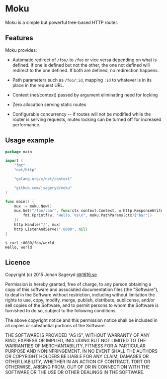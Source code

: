 # Moku
Moku is a simple but powerful tree-based HTTP router.

## Features
Moku provides:

- Automatic redirect of `/foo/` to `/foo` or vice versa depending on what is
  defined. If one is defined but not the other, the one not defined will
  redirect to the one defined. If both are defined, no redirection happens.

- Path parameters such as `/foo/:id`, mapping `:id` to whatever is in its place
  in the request URL.

- Context (net/context) passed by argument eliminating need for locking

- Zero allocation serving static routes

- Configurable concurrency -- if routes will not be modified while the router is
  serving requests, mutex locking can be turned off for increased performance.

## Usage example
```go
package main

import (
	"fmt"
	"net/http"

	"golang.org/x/net/context"

	"github.com/jsageryd/moku"
)

func main() {
	mux := moku.New()
	mux.Get("/foo/:bar", func(ctx context.Context, w http.ResponseWriter, r *http.Request) {
		fmt.Fprintf(w, "Hello, %s\n", moku.PathParams(ctx)["bar"])
	})
	http.Handle("/", mux)
	http.ListenAndServe(":8080", nil)
}
```

```
$ curl :8080/foo/world
Hello, world
```

## Licence
Copyright (c) 2015 Johan Sageryd <j@1616.se>

Permission is hereby granted, free of charge, to any person obtaining a copy of
this software and associated documentation files (the "Software"), to deal in
the Software without restriction, including without limitation the rights to
use, copy, modify, merge, publish, distribute, sublicense, and/or sell copies of
the Software, and to permit persons to whom the Software is furnished to do so,
subject to the following conditions:

The above copyright notice and this permission notice shall be included in all
copies or substantial portions of the Software.

THE SOFTWARE IS PROVIDED "AS IS", WITHOUT WARRANTY OF ANY KIND, EXPRESS OR
IMPLIED, INCLUDING BUT NOT LIMITED TO THE WARRANTIES OF MERCHANTABILITY, FITNESS
FOR A PARTICULAR PURPOSE AND NONINFRINGEMENT. IN NO EVENT SHALL THE AUTHORS OR
COPYRIGHT HOLDERS BE LIABLE FOR ANY CLAIM, DAMAGES OR OTHER LIABILITY, WHETHER
IN AN ACTION OF CONTRACT, TORT OR OTHERWISE, ARISING FROM, OUT OF OR IN
CONNECTION WITH THE SOFTWARE OR THE USE OR OTHER DEALINGS IN THE SOFTWARE.
